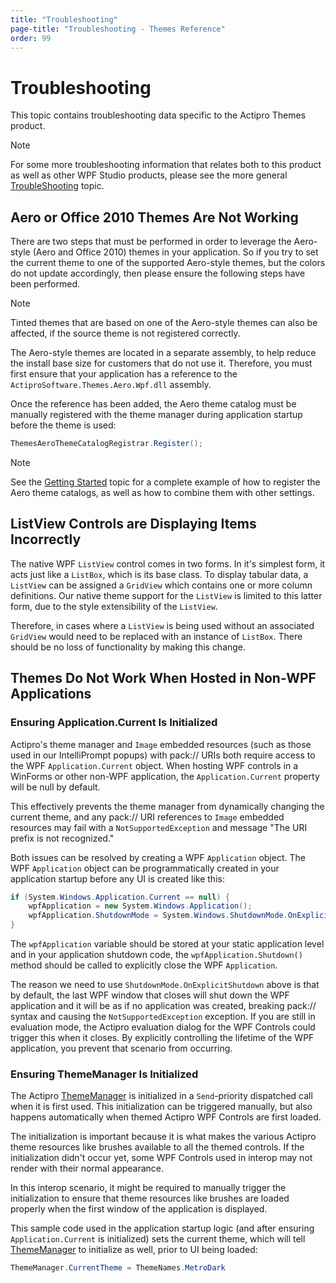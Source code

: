 ```yaml
---
title: "Troubleshooting"
page-title: "Troubleshooting - Themes Reference"
order: 99
---
```

# Troubleshooting

This topic contains troubleshooting data specific to the Actipro Themes product.

> [!NOTE]
> For some more troubleshooting information that relates both to this product as well as other WPF Studio products, please see the more general [TroubleShooting](../troubleshooting.md) topic.

## Aero or Office 2010 Themes Are Not Working

There are two steps that must be performed in order to leverage the Aero-style (Aero and Office 2010) themes in your application.  So if you try to set the current theme to one of the supported Aero-style themes, but the colors do not update accordingly, then please ensure the following steps have been performed.

> [!NOTE]
> Tinted themes that are based on one of the Aero-style themes can also be affected, if the source theme is not registered correctly.

The Aero-style themes are located in a separate assembly, to help reduce the install base size for customers that do not use it.  Therefore, you must first ensure that your application has a reference to the `ActiproSoftware.Themes.Aero.Wpf.dll` assembly.

Once the reference has been added, the Aero theme catalog must be manually registered with the theme manager during application startup before the theme is used:

```csharp
ThemesAeroThemeCatalogRegistrar.Register();
```

> [!NOTE]
> See the [Getting Started](getting-started.md) topic for a complete example of how to register the Aero theme catalogs, as well as how to combine them with other settings.

## ListView Controls are Displaying Items Incorrectly

The native WPF `ListView` control comes in two forms.  In it's simplest form, it acts just like a `ListBox`, which is its base class.  To display tabular data, a `ListView` can be assigned a `GridView` which contains one or more column definitions.  Our native theme support for the `ListView` is limited to this latter form, due to the style extensibility of the `ListView`.

Therefore, in cases where a `ListView` is being used without an associated `GridView` would need to be replaced with an instance of `ListBox`.  There should be no loss of functionality by making this change.

## Themes Do Not Work When Hosted in Non-WPF Applications

### Ensuring Application.Current Is Initialized

Actipro's theme manager and `Image` embedded resources (such as those used in our IntelliPrompt popups) with pack:// URIs both require access to the WPF `Application.Current` object.  When hosting WPF controls in a WinForms or other non-WPF application, the `Application.Current` property will be null by default.

This effectively prevents the theme manager from dynamically changing the current theme, and any pack:// URI references to `Image` embedded resources may fail with a `NotSupportedException` and message "The URI prefix is not recognized."

Both issues can be resolved by creating a WPF `Application` object.  The WPF `Application` object can be programmatically created in your application startup before any UI is created like this:

```csharp
if (System.Windows.Application.Current == null) {
	wpfApplication = new System.Windows.Application();
	wpfApplication.ShutdownMode = System.Windows.ShutdownMode.OnExplicitShutdown;
}
```

The `wpfApplication` variable should be stored at your static application level and in your application shutdown code, the `wpfApplication.Shutdown()` method should be called to explicitly close the WPF `Application`.

The reason we need to use `ShutdownMode.OnExplicitShutdown` above is that by default, the last WPF window that closes will shut down the WPF application and it will be as if no application was created, breaking pack:// syntax and causing the `NotSupportedException` exception.  If you are still in evaluation mode, the Actipro evaluation dialog for the WPF Controls could trigger this when it closes.  By explicitly controlling the lifetime of the WPF application, you prevent that scenario from occurring.

### Ensuring ThemeManager Is Initialized

The Actipro [ThemeManager](xref:ActiproSoftware.Windows.Themes.ThemeManager) is initialized in a `Send`-priority dispatched call when it is first used.  This initialization can be triggered manually, but also happens automatically when themed Actipro WPF Controls are first loaded.

The initialization is important because it is what makes the various Actipro theme resources like brushes available to all the themed controls.  If the initialization didn't occur yet, some WPF Controls used in interop may not render with their normal appearance.

In this interop scenario, it might be required to manually trigger the initialization to ensure that theme resources like brushes are loaded properly when the first window of the application is displayed.

This sample code used in the application startup logic (and after ensuring `Application.Current` is initialized) sets the current theme, which will tell [ThemeManager](xref:ActiproSoftware.Windows.Themes.ThemeManager) to initialize as well, prior to UI being loaded:

```csharp
ThemeManager.CurrentTheme = ThemeNames.MetroDark
```
